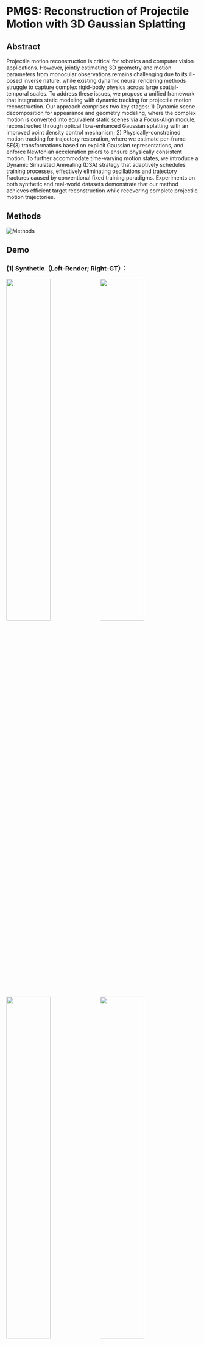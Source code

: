 # PMGS: Reconstruction of Projectile Motion with 3D Gaussian Splatting

## Abstract
Projectile motion reconstruction is critical for robotics and computer vision applications. However, jointly estimating 3D geometry and motion parameters from monocular observations remains challenging due to its ill-posed inverse nature, while existing dynamic neural rendering methods struggle to capture complex rigid-body physics across large spatial-temporal scales. To address these issues, we propose a unified framework that integrates static modeling with dynamic tracking for projectile motion reconstruction. Our approach comprises two key stages: 1) Dynamic scene decomposition for appearance and geometry modeling, where the complex motion is converted into equivalent static scenes via a Focus-Align module, reconstructed through optical flow-enhanced Gaussian splatting with an improved point density control mechanism; 2) Physically-constrained motion tracking for trajectory restoration, where we estimate per-frame SE(3) transformations based on explicit Gaussian representations, and enforce Newtonian acceleration priors to ensure physically consistent motion. To further accommodate time-varying motion states, we introduce a Dynamic Simulated Annealing (DSA) strategy that adaptively schedules training processes, effectively eliminating oscillations and trajectory fractures caused by conventional fixed training paradigms. Experiments on both synthetic and real-world datasets demonstrate that our method achieves efficient target reconstruction while recovering complete projectile motion trajectories. 

## Methods
![Methods](https://github.com/user-attachments/assets/2099ac39-543b-499e-9a4f-19295ead4eec)

## Demo
### (1) Synthetic（Left-Render; Right-GT）：

<p align="left">
  <img src="https://github.com/user-attachments/assets/74642537-f5a6-4394-aaac-134738a151b5" width="48%">
  <img src="https://github.com/user-attachments/assets/20bb5697-3745-4f13-97f9-be9e80bb7831" width="48%">
</p>

<p align="left">
  <img src="https://github.com/user-attachments/assets/bcd0f7ce-c3d2-4d6a-9001-9d986e2ee707" width="48%"> 
  <img src="https://github.com/user-attachments/assets/fdf52a20-5dd3-459d-beff-4009b1199c92" width="48%">
</p>

<p align="left">
  <img src="https://github.com/user-attachments/assets/b288ca64-47eb-4b19-bad1-1967ee51251f" width="48%">
</p>

### (2) Real：
![box_full_results-ezgif com-video-to-gif-converter](https://github.com/user-attachments/assets/3f199596-4f85-47db-b5da-7a57d7a98432)

![bear_results-ezgif com-video-to-gif-converter](https://github.com/user-attachments/assets/a5348f9b-964e-4e89-9449-51ac65158574)

![sb_full_results-ezgif com-video-to-gif-converter](https://github.com/user-attachments/assets/3c615cdf-8b1a-496e-ac3f-59bc8d483377)

